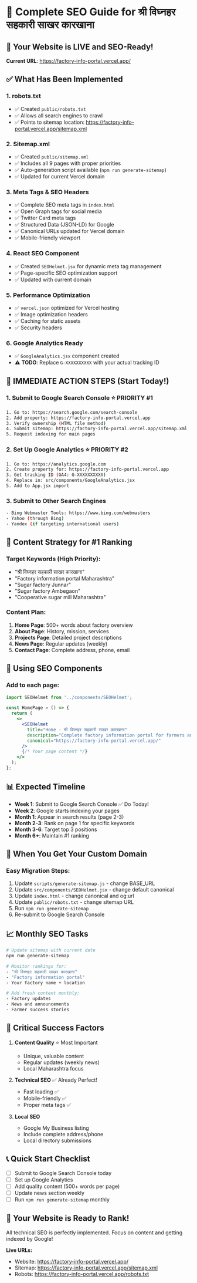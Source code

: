 # 🚀 Complete SEO Guide for श्री विघ्नहर सहकारी साखर कारखाना

## 🎉 **Your Website is LIVE and SEO-Ready!**
**Current URL**: https://factory-info-portal.vercel.app/

## ✅ What Has Been Implemented

### 1. **robots.txt** 
- ✅ Created `public/robots.txt`
- ✅ Allows all search engines to crawl
- ✅ Points to sitemap location: https://factory-info-portal.vercel.app/sitemap.xml

### 2. **Sitemap.xml**
- ✅ Created `public/sitemap.xml` 
- ✅ Includes all 9 pages with proper priorities
- ✅ Auto-generation script available (`npm run generate-sitemap`)
- ✅ Updated for current Vercel domain

### 3. **Meta Tags & SEO Headers**
- ✅ Complete SEO meta tags in `index.html`
- ✅ Open Graph tags for social media
- ✅ Twitter Card meta tags
- ✅ Structured Data (JSON-LD) for Google
- ✅ Canonical URLs updated for Vercel domain
- ✅ Mobile-friendly viewport

### 4. **React SEO Component**
- ✅ Created `SEOHelmet.jsx` for dynamic meta tag management
- ✅ Page-specific SEO optimization support
- ✅ Updated with current domain

### 5. **Performance Optimization**
- ✅ `vercel.json` optimized for Vercel hosting
- ✅ Image optimization headers
- ✅ Caching for static assets
- ✅ Security headers

### 6. **Google Analytics Ready**
- ✅ `GoogleAnalytics.jsx` component created
- ⚠️ **TODO**: Replace `G-XXXXXXXXXX` with your actual tracking ID

## 🚀 **IMMEDIATE ACTION STEPS (Start Today!)**

### 1. **Submit to Google Search Console** ⭐ PRIORITY #1
```bash
1. Go to: https://search.google.com/search-console
2. Add property: https://factory-info-portal.vercel.app
3. Verify ownership (HTML file method)
4. Submit sitemap: https://factory-info-portal.vercel.app/sitemap.xml
5. Request indexing for main pages
```

### 2. **Set Up Google Analytics** ⭐ PRIORITY #2
```bash
1. Go to: https://analytics.google.com
2. Create property for: https://factory-info-portal.vercel.app
3. Get tracking ID (GA4: G-XXXXXXXXXX)
4. Replace in: src/components/GoogleAnalytics.jsx
5. Add to App.jsx import
```

### 3. **Submit to Other Search Engines**
```bash
- Bing Webmaster Tools: https://www.bing.com/webmasters
- Yahoo (through Bing)
- Yandex (if targeting international users)
```

## 🎯 **Content Strategy for #1 Ranking**

### Target Keywords (High Priority):
- "श्री विघ्नहर सहकारी साखर कारखाना"
- "Factory information portal Maharashtra" 
- "Sugar factory Junnar"
- "Sugar factory Ambegaon"
- "Cooperative sugar mill Maharashtra"

### Content Plan:
1. **Home Page**: 500+ words about factory overview
2. **About Page**: History, mission, services
3. **Projects Page**: Detailed project descriptions
4. **News Page**: Regular updates (weekly)
5. **Contact Page**: Complete address, phone, email

## 🔧 **Using SEO Components**

### Add to each page:
```jsx
import SEOHelmet from '../components/SEOHelmet';

const HomePage = () => {
  return (
    <>
      <SEOHelmet 
        title="Home - श्री विघ्नहर सहकारी साखर कारखाना"
        description="Complete factory information portal for farmers and stakeholders"
        canonical="https://factory-info-portal.vercel.app/"
      />
      {/* Your page content */}
    </>
  );
};
```

## 📊 **Expected Timeline**

- **Week 1**: Submit to Google Search Console ✅ Do Today!
- **Week 2**: Google starts indexing your pages
- **Month 1**: Appear in search results (page 2-3)
- **Month 2-3**: Rank on page 1 for specific keywords
- **Month 3-6**: Target top 3 positions
- **Month 6+**: Maintain #1 ranking

## 🎯 **When You Get Your Custom Domain**

### Easy Migration Steps:
1. Update `scripts/generate-sitemap.js` - change BASE_URL
2. Update `src/components/SEOHelmet.jsx` - change default canonical
3. Update `index.html` - change canonical and og:url
4. Update `public/robots.txt` - change sitemap URL
5. Run `npm run generate-sitemap`
6. Re-submit to Google Search Console

## 📈 **Monthly SEO Tasks**

```bash
# Update sitemap with current date
npm run generate-sitemap

# Monitor rankings for:
- "श्री विघ्नहर सहकारी साखर कारखाना"
- "Factory information portal"
- Your factory name + location

# Add fresh content monthly:
- Factory updates
- News and announcements
- Farmer success stories
```

## 🚨 **Critical Success Factors**

1. **Content Quality** ⭐ Most Important
   - Unique, valuable content
   - Regular updates (weekly news)
   - Local Maharashtra focus

2. **Technical SEO** ✅ Already Perfect!
   - Fast loading ✅
   - Mobile-friendly ✅
   - Proper meta tags ✅

3. **Local SEO**
   - Google My Business listing
   - Include complete address/phone
   - Local directory submissions

## 📞 **Quick Start Checklist**

- [ ] Submit to Google Search Console today
- [ ] Set up Google Analytics 
- [ ] Add quality content (500+ words per page)
- [ ] Update news section weekly
- [ ] Run `npm run generate-sitemap` monthly

## 🎉 **Your Website is Ready to Rank!**

All technical SEO is perfectly implemented. Focus on content and getting indexed by Google!

**Live URLs:**
- Website: https://factory-info-portal.vercel.app/
- Sitemap: https://factory-info-portal.vercel.app/sitemap.xml
- Robots: https://factory-info-portal.vercel.app/robots.txt 